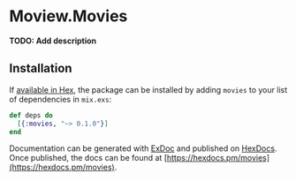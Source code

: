# Moview.Movies

**TODO: Add description**

## Installation

If [available in Hex](https://hex.pm/docs/publish), the package can be installed
by adding `movies` to your list of dependencies in `mix.exs`:

```elixir
def deps do
  [{:movies, "~> 0.1.0"}]
end
```

Documentation can be generated with [ExDoc](https://github.com/elixir-lang/ex_doc)
and published on [HexDocs](https://hexdocs.pm). Once published, the docs can
be found at [https://hexdocs.pm/movies](https://hexdocs.pm/movies).

